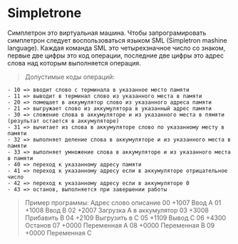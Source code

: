 # Simpletrone

Симплетрон это виртуальная машина. Чтобы запрограмировать симплетрон следует воспользоваться языком SML (Simpletron mashine language). Каждая команда SML это четырехзначное число со знаком, первые две цифры это код операции, последние две цифры это адрес слова над которым выполняется операция.
> Допустимые коды операций:

	- 10 => вводит слово с терминала в указанное место памяти
	- 11 => выводит в терминал слово из указанного места в памяти
	- 20 => помещает в аккумулятор слово из указанного адреса памяти
	- 21 => выгружает слово из аккумулятора в указанный адрес памяти
	- 30 => сложение слова в аккумуляторе и из указанного места в пямяти (результат остается в аккумуляторе)
	- 31 => вычитает из слова в аккумуляторе слово по указанному месту в памяти
	- 32 => выполняет деление слова в аккумуляторе и из указанного места в памяти
	- 33 => выполняет умножение слова в аккумуляторе и из указанного места в памяти
	- 40 => переход к указанному адресу памяти
	- 41 => переход к указанному адресу если в аккумуляторе отрицательное число
	- 42 => переход к указанному адресу если в аккумуляторе 0
	- 43 => останов, выполняется при завершении работы

> Пример программы:
> Адрес	слово	описание
> 00	+1007	Ввод А
> 01	+1008	Ввод В
> 02	+2007	Загрузка А в аккумулятор
> 03	+3008	Прибавить В
> 04	+2109	Выгрузить в С
> 05	+1109	Вывод С
> 06	+4300	Останов
> 07	+0000	Переменная А
> 08	+0000	Переменная В
> 09	+0000	Переменная С

